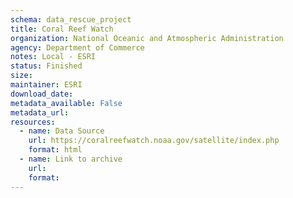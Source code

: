 ```yaml
---
schema: data_rescue_project 
title: Coral Reef Watch
organization: National Oceanic and Atmospheric Administration
agency: Department of Commerce
notes: Local - ESRI
status: Finished
size: 
maintainer: ESRI
download_date: 
metadata_available: False
metadata_url: 
resources:
  - name: Data Source
    url: https://coralreefwatch.noaa.gov/satellite/index.php
    format: html
  - name: Link to archive
    url: 
    format: 
---
```

